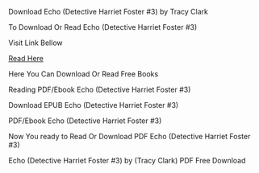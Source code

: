 Download Echo (Detective Harriet Foster #3) by Tracy Clark

To Download Or Read Echo (Detective Harriet Foster #3)

Visit Link Bellow

[Read Here](https://mobionlines.web.app/polite/201156352-echo)

Here You Can Download Or Read Free Books

Reading PDF/Ebook Echo (Detective Harriet Foster #3)

Download EPUB Echo (Detective Harriet Foster #3)

PDF/Ebook Echo (Detective Harriet Foster #3)

Now You ready to Read Or Download PDF Echo (Detective Harriet Foster #3)

Echo (Detective Harriet Foster #3) by (Tracy Clark) PDF Free Download
